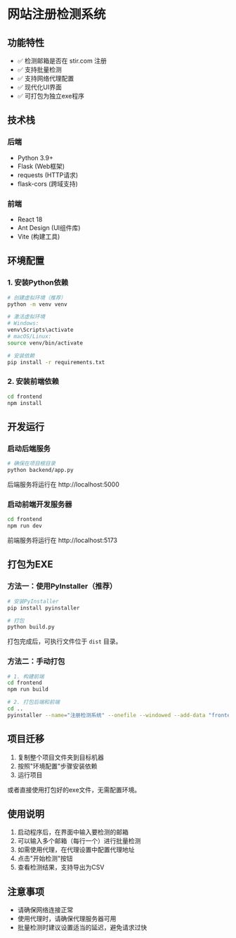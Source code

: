 # 网站注册检测系统

## 功能特性

- ✅ 检测邮箱是否在 stir.com 注册
- ✅ 支持批量检测
- ✅ 支持网络代理配置
- ✅ 现代化UI界面
- ✅ 可打包为独立exe程序

## 技术栈

### 后端
- Python 3.9+
- Flask (Web框架)
- requests (HTTP请求)
- flask-cors (跨域支持)

### 前端
- React 18
- Ant Design (UI组件库)
- Vite (构建工具)

## 环境配置

### 1. 安装Python依赖

```bash
# 创建虚拟环境（推荐）
python -m venv venv

# 激活虚拟环境
# Windows:
venv\Scripts\activate
# macOS/Linux:
source venv/bin/activate

# 安装依赖
pip install -r requirements.txt
```

### 2. 安装前端依赖

```bash
cd frontend
npm install
```

## 开发运行

### 启动后端服务

```bash
# 确保在项目根目录
python backend/app.py
```

后端服务将运行在 http://localhost:5000

### 启动前端开发服务器

```bash
cd frontend
npm run dev
```

前端服务将运行在 http://localhost:5173

## 打包为EXE

### 方法一：使用PyInstaller（推荐）

```bash
# 安装PyInstaller
pip install pyinstaller

# 打包
python build.py
```

打包完成后，可执行文件位于 `dist` 目录。

### 方法二：手动打包

```bash
# 1. 构建前端
cd frontend
npm run build

# 2. 打包后端和前端
cd ..
pyinstaller --name="注册检测系统" --onefile --windowed --add-data "frontend/dist:frontend/dist" backend/app.py
```

## 项目迁移

1. 复制整个项目文件夹到目标机器
2. 按照"环境配置"步骤安装依赖
3. 运行项目

或者直接使用打包好的exe文件，无需配置环境。

## 使用说明

1. 启动程序后，在界面中输入要检测的邮箱
2. 可以输入多个邮箱（每行一个）进行批量检测
3. 如需使用代理，在代理设置中配置代理地址
4. 点击"开始检测"按钮
5. 查看检测结果，支持导出为CSV

## 注意事项

- 请确保网络连接正常
- 使用代理时，请确保代理服务器可用
- 批量检测时建议设置适当的延迟，避免请求过快


